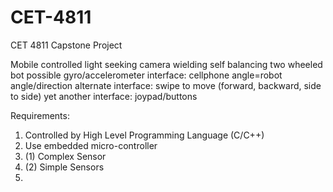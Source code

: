 # CET-4811

CET 4811 Capstone Project

Mobile controlled light seeking camera wielding self balancing two wheeled bot
possible gyro/accelerometer interface: cellphone angle=robot angle/direction
alternate interface: swipe to move (forward, backward, side to side)
yet another interface: joypad/buttons

Requirements:
1. Controlled by High Level Programming Language (C/C++)
2. Use embedded micro-controller
2. (1) Complex Sensor
2. (2) Simple Sensors
3. 
